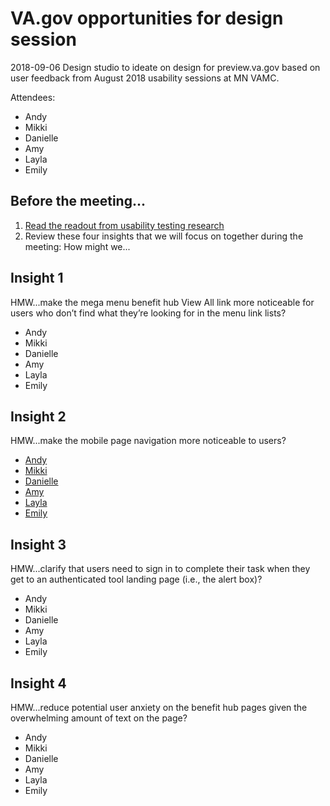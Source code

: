 # VA.gov opportunities for design session

2018-09-06
Design studio to ideate on design for preview.va.gov based on user feedback from August 2018 usability sessions at MN VAMC. 

Attendees:
- Andy
- Mikki
- Danielle
- Amy
- Layla
- Emily



## Before the meeting...

1. [Read the readout from usability testing research](https://github.com/department-of-veterans-affairs/va.gov-team/blob/master/user-research/study-5/Brand%20Consolidation%20Research%20Summary%209-6-2018_Study%205%20only.pptx)
2. Review these four insights that we will focus on together during the meeting: How might we...

## Insight 1

HMW...make the mega menu benefit hub View All link more noticeable for users who don’t find what they’re looking for in the menu link lists?

- Andy
- Mikki
- Danielle
- Amy
- Layla
- Emily

## Insight 2

HMW...make the mobile page navigation more noticeable to users?

- [Andy](2-mobile-menu-Andy.JPG)
- [Mikki](https://github.com/department-of-veterans-affairs/va.gov-team/blob/master/user-research/study-5/design-ideation/2-mobile-menu/2-mobile-menu-Mikki.jpg)
- [Danielle](https://github.com/department-of-veterans-affairs/va.gov-team/blob/master/user-research/study-5/design-ideation/2-mobile-menu/2-mobile-menu-Danille.jpg)
- [Amy](https://github.com/department-of-veterans-affairs/va.gov-team/blob/master/user-research/study-5/design-ideation/2-mobile-menu/2-mobile-menu-Amy.jpg)
- [Layla](https://github.com/department-of-veterans-affairs/va.gov-team/blob/master/user-research/study-5/design-ideation/2-mobile-menu/2-mobile-menu-Layla.jpg)
- [Emily](https://github.com/department-of-veterans-affairs/va.gov-team/blob/master/user-research/study-5/design-ideation/2-mobile-menu/2-mobile-menu-Emily.jpg)
 

## Insight 3

HMW...clarify that users need to sign in to complete their task when they get to an authenticated tool landing page (i.e., the alert box)?

- Andy
- Mikki
- Danielle
- Amy
- Layla
- Emily

## Insight 4	

HMW...reduce potential user anxiety on the benefit hub pages given the overwhelming amount of text on the page?

- Andy
- Mikki
- Danielle
- Amy
- Layla
- Emily

